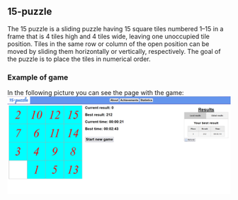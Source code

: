 ## 15-puzzle

The 15 puzzle is a sliding puzzle having 15 square tiles numbered 1–15 in a frame that is 4 tiles high and 4 tiles wide, leaving one unoccupied tile position. Tiles in the same row or column of the open position can be moved by sliding them horizontally or vertically, respectively. The goal of the puzzle is to place the tiles in numerical order.

### Example of game

In the following picture you can see the page with the game:
![It's an amazing!](docs/images/example.png "example")